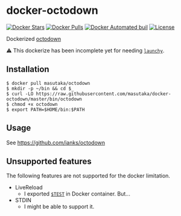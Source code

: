 # docker-octodown

[![Docker Stars](https://img.shields.io/docker/stars/masutaka/octodown.svg?style=flat-square)][dockerhub]
[![Docker Pulls](https://img.shields.io/docker/pulls/masutaka/octodown.svg?style=flat-square)][dockerhub]
[![Docker Automated buil](https://img.shields.io/docker/automated/masutaka/octodown.svg?style=flat-square)][dockerhub]
[![License](https://img.shields.io/github/license/masutaka/docker-octodown.svg?style=flat-square)][license]

[dockerhub]: https://hub.docker.com/r/masutaka/octodown/
[license]: https://github.com/masutaka/docker-octodown/blob/master/LICENSE.txt

Dockerized [octodown](https://rubygems.org/gems/octodown)

:warning: This dockerize has been incomplete yet for needing [`launchy`](https://rubygems.org/gems/launchy).

## Installation

    $ docker pull masutaka/octodown
    $ mkdir -p ~/bin && cd $_
    $ curl -LO https://raw.githubusercontent.com/masutaka/docker-octodown/master/bin/octodown
    $ chmod +x octodown
    $ export PATH=$HOME/bin:$PATH

## Usage

See https://github.com/ianks/octodown

## Unsupported features

The following features are not supported for the docker limitation.

* LiveReload
    * I exported [`$TEST`](https://github.com/ianks/octodown/blob/v1.4.2/lib/octodown/renderer/server.rb#L41) in Docker container. But...
* STDIN
    * I might be able to support it.
